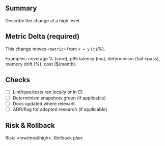 ## Summary

Describe the change at a high level.

## Metric Delta (required)

This change moves `<metric>` from `x → y` (±z%).

Examples: coverage % (core), p95 latency (ms), determinism (fail→pass), memory drift (%), cost ($/month).

## Checks

- [ ] Lint/type/tests ran locally or in CI
- [ ] Determinism snapshots green (if applicable)
- [ ] Docs updated where relevant
- [ ] ADR/flag for adopted research (if applicable)

## Risk & Rollback

Risk: <low/med/high>. Rollback plan:

